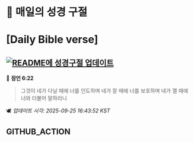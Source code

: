 # 🙏 매일의 성경 구절
# [Daily Bible verse]
## [![README에 성경구절 업데이트](https://github.com/DONGSUKA/first_test/actions/workflows/update-readme-bible.yml/badge.svg)](https://github.com/DONGSUKA/first_test/actions/workflows/update-readme-bible.yml)
<!-- START_BIBLE_VERSE -->
📖 **잠언 6:22**
> 그것이 네가 다닐 때에 너를 인도하며 네가 잘 때에 너를 보호하며 네가 깰 때에 너와 더불어 말하리니

🕊️ _업데이트 시각: 2025-09-25 16:43:52 KST_
  <!-- END_BIBLE_VERSE -->
## GITHUB_ACTION
